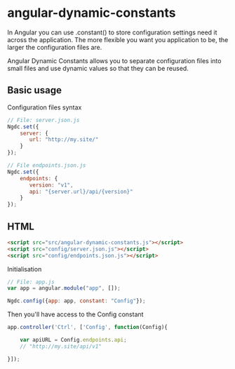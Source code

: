 angular-dynamic-constants
=========================

In Angular you can use .constant() to store configuration settings need it across the application.
The more flexible you want you application to be, the larger the configuration files are.

Angular Dynamic Constants allows you to separate configuration files into small files and
use dynamic values so that they can be reused.

Basic usage
-------------

Configuration files syntax
```javascript
// File: server.json.js
Ngdc.set({
    server: {
       url: "http://my.site/"
    }
});

// File endpoints.json.js
Ngdc.set({
    endpoints: {
       version: "v1",
       api: "{server.url}/api/{version}"
    }
});
```

HTML
----
```html
<script src="src/angular-dynamic-constants.js"></script>
<script src="config/server.json.js"></script>
<script src="config/endpoints.json.js"></script>
```

Initialisation
```javascript
// File: app.js
var app = angular.module("app", []);

Ngdc.config({app: app, constant: "Config"});

```

Then you'll have access to the Config constant

```javascript
app.controller('Ctrl', ['Config', function(Config){

    var apiURL = Config.endpoints.api;
    // "http://my.site/api/v1"

}]);

```




